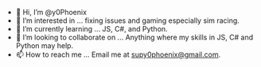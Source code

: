- 👋 Hi, I’m @y0Phoenix
- 👀 I’m interested in ... fixing issues and gaming especially sim racing.
- 🌱 I’m currently learning ... JS, C#, and Python.
- 💞️ I’m looking to collaborate on ... Anything where my skills in JS, C# and Python may help.
- 📫 How to reach me ... Email me at supy0phoenix@gmail.com. 

<!---
y0Phoenix/y0Phoenix is a ✨ special ✨ repository because its `README.md` (this file) appears on your GitHub profile.
You can click the Preview link to take a look at your changes.
--->
